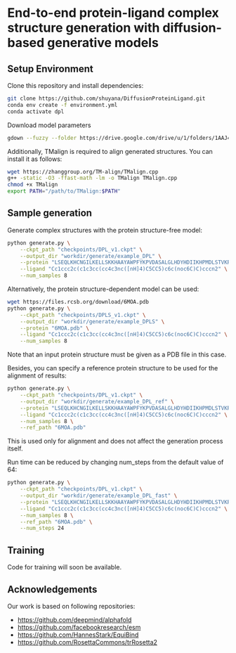 # End-to-end protein-ligand complex structure generation with diffusion-based generative models

## Setup Environment
Clone this repository and install dependencies:
```bash
git clone https://github.com/shuyana/DiffusionProteinLigand.git
conda env create -f environment.yml
conda activate dpl
```

Download model parameters
```bash
gdown --fuzzy --folder https://drive.google.com/drive/u/1/folders/1AAJ4P5EmQtwle9_eSeNMcF-KMWObksxZ
```

Additionally, TMalign is required to align generated structures.
You can install it as follows:
```bash
wget https://zhanggroup.org/TM-align/TMalign.cpp
g++ -static -O3 -ffast-math -lm -o TMalign TMalign.cpp
chmod +x TMalign
export PATH="/path/to/TMalign:$PATH"
```

## Sample generation
Generate complex structures with the protein structure-free model:
```bash
python generate.py \
    --ckpt_path "checkpoints/DPL_v1.ckpt" \
    --output_dir "workdir/generate/example_DPL" \
    --protein "LSEQLKHCNGILKELLSKKHAAYAWPFYKPVDASALGLHDYHDIIKHPMDLSTVKRKMENRDYRDAQEFAADVRLMFSNCYKYNPPDHDVVAMARKLQDVFEFRYAKMPD" \
    --ligand "Cc1ccc2c(c1c3cc(cc4c3nc([nH]4)C5CC5)c6c(noc6C)C)cccn2" \
    --num_samples 8
```

Alternatively, the protein structure-dependent model can be used:
```bash
wget https://files.rcsb.org/download/6MOA.pdb
python generate.py \
    --ckpt_path "checkpoints/DPLS_v1.ckpt" \
    --output_dir "workdir/generate/example_DPLS" \
    --protein "6MOA.pdb" \
    --ligand "Cc1ccc2c(c1c3cc(cc4c3nc([nH]4)C5CC5)c6c(noc6C)C)cccn2" \
    --num_samples 8
```
Note that an input protein structure must be given as a PDB file in this case.

Besides, you can specify a reference protein structure to be used for the alignment of results:
```bash
python generate.py \
    --ckpt_path "checkpoints/DPL_v1.ckpt" \
    --output_dir "workdir/generate/example_DPL_ref" \
    --protein "LSEQLKHCNGILKELLSKKHAAYAWPFYKPVDASALGLHDYHDIIKHPMDLSTVKRKMENRDYRDAQEFAADVRLMFSNCYKYNPPDHDVVAMARKLQDVFEFRYAKMPD" \
    --ligand "Cc1ccc2c(c1c3cc(cc4c3nc([nH]4)C5CC5)c6c(noc6C)C)cccn2" \
    --num_samples 8 \
    --ref_path "6MOA.pdb"
```
This is used only for alignment and does not affect the generation process itself.

Run time can be reduced by changing num_steps from the default value of 64:
```bash
python generate.py \
    --ckpt_path "checkpoints/DPL_v1.ckpt" \
    --output_dir "workdir/generate/example_DPL_fast" \
    --protein "LSEQLKHCNGILKELLSKKHAAYAWPFYKPVDASALGLHDYHDIIKHPMDLSTVKRKMENRDYRDAQEFAADVRLMFSNCYKYNPPDHDVVAMARKLQDVFEFRYAKMPD" \
    --ligand "Cc1ccc2c(c1c3cc(cc4c3nc([nH]4)C5CC5)c6c(noc6C)C)cccn2" \
    --num_samples 8 \
    --ref_path "6MOA.pdb" \
    --num_steps 24
```

## Training
Code for training will soon be available.

## Acknowledgements
Our work is based on following repositories:
- https://github.com/deepmind/alphafold
- https://github.com/facebookresearch/esm
- https://github.com/HannesStark/EquiBind
- https://github.com/RosettaCommons/trRosetta2

